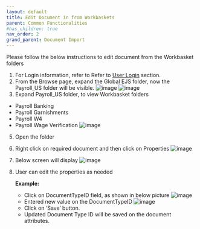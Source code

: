 ```yaml
---
layout: default
title: Edit Document in from Workbaskets
parent: Common Functionalities
#has_children: true
nav_order: 2
grand_parent: Document Import
---
```


Please follow the below instructions to edit document from the Workbasket folders
1.	For Login information, refer to Refer to [User Login](https://pages.github.ibm.com/Global-EJS/gejs-user-manual/docs/UserLogin.html) section.
2.	From the Browse page, expand the Global EJS folder, now the Payroll_US folder will be visible.
![image](https://media.github.ibm.com/user/376381/files/293b2e80-c615-11ec-9db4-08665f7acc1c)
![image](https://media.github.ibm.com/user/376381/files/01989600-c616-11ec-8e76-4602bb3d68bb)
4.	Expand Payroll_US folder, to view Workbasket folders
-	Payroll Banking
-	Payroll Garnishments
-	Payroll W4
-	Payroll Wage Verification
    ![image](https://media.github.ibm.com/user/376381/files/33116180-c616-11ec-979a-6663d806a40c)
5.	Open the folder
6.	Right click on required document and then click on Properties
    ![image](https://media.github.ibm.com/user/376381/files/e4fe5d00-c619-11ec-9854-231d2125e4ef)
7.  Below screen will display
    ![image](https://media.github.ibm.com/user/376381/files/f21b4c00-c619-11ec-99ec-1e7bfe9f0719)
8.	User can edit the properties as needed

    **Example:**
    -	Click on DocumentTypeID field, as shown in below picture
    ![image](https://media.github.ibm.com/user/376381/files/07907600-c61a-11ec-901e-d89a9572ed93)
    -	Entered new value on the DocumentTypeID
    ![image](https://media.github.ibm.com/user/376381/files/19721900-c61a-11ec-8ba4-a4744215ca61)
    -	Click on ‘Save’ button.
    -	Updated Document Type ID will be saved on the document attributes.



